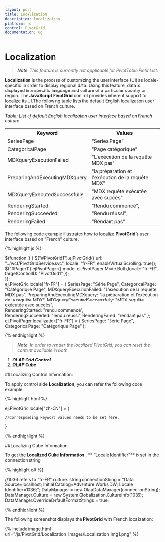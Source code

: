 ```yaml
---
layout: post
title: Localization
description: localization
platform: js
control: PivotGrid
documentation: ug
---
```


# Localization

>_**Note**: This feature is currently not applicable for PivotTable Field List._

**Localization** is the process of customizing the user interface (UI) as locale-specific in order to display regional data. Using this feature, data is displayed in a specific language and culture of a particular country or region. The **JavaScript PivotGrid** control provides inherent support to localize its UI.The following table lists the default English localization user interface based on French culture. 

_Table: List of default English localization user interface based on French culture_

<table>
<tr>
<th>
Keyword</th><th>
Values</th></tr>
<tr>
<td>
SeriesPage</td><td>
“Series Page”</td></tr>
<tr>
<td>
CategoricalPage</td><td>
"Page catégorique"</td></tr>
<tr>
<td>
MDXqueryExecutionFailed</td><td>
"L'exécution de la requête MDX pas"</td></tr>
<tr>
<td>
PreparingAndExecutingMDXquery</td><td>
"la préparation et l'exécution de la requête MDX"</td></tr>
<tr>
<td>
MDXqueryExecutedSuccessfully</td><td>
"MDX requête exécutée avec succès"</td></tr>
<tr>
<td>
RenderingStarted:</td><td>
"Rendu commencé",</td></tr>
<tr>
<td>
RenderingSucceeded</td><td>
"Rendu réussi",</td></tr>
<tr>
<td>
RenderingFailed</td><td>
"Rendant pas"</td></tr>
</table>

The following code example illustrates how to localize **PivotGrid’s** user interface based on “French” culture.

{% highlight js %}

$(function () {
     $("#PivotGrid1").ejPivotGrid({
url: "../wcf/PivotGridService.svc", locale: "fr-FR", enableVirtualScrolling: true});
    $("#Pager1").ejPivotPager({
                    mode: ej.PivotPager.Mode.Both,locale: "fr-FR",
                    targetControlID: "PivotGrid1"
                    });                    
              });                   
        ej.PivotGrid.locale["fr-FR"] = {
           SeriesPage: "Série Page",
           CategoricalPage: "Catégorique Page", 
           MDXqueryExecutionFailed: "L'exécution de la requête MDX pas",
           PreparingAndExecutingMDXquery: "la préparation et l'exécution de la requête MDX",
           MDXqueryExecutedSuccessfully: "MDX requête exécutée avec succès",                   
           RenderingStarted: "rendu commencé",           
           RenderingSucceeded: "rendu réussi",
           RenderingFailed: "rendant pas"
          };
        ej.PivotPager.localization["fr-FR"] = {
           SeriesPage: "Série Page",
           CategoricalPage: "Catégorique Page"
          };

{% endhighlight %}


> _**Note:** In order to render the localized PivotGrid, you can reset the content available in both_

1. _**OLAP Grid Control**_
2. _**OLAP Cube**_

##Localizing Control Information:

To apply control side **Localization**, you can refer the following code example.

{% highlight html %}

ej.PivotGrid.locale["zh-CN"] = {

    //Corresponding keyword values needs to be set here.

}

{% endhighlight %}

##Localizing Cube Information

To get the **Localized Cube Information** ,  ** “Locale Identifier"** is set in the connection string

{% highlight c# %}

//1036 refers to “fr-FR” culture.
string connectionString = "Data Source=localhost; Initial Catalog=Adventure Works DW; Locale Identifier=1036;";
DataManager = new OlapDataManager(connectionString);
DataManager.Culture = new System.Globalization.CultureInfo(1036);
DataManager.OverrideDefaultFormatStrings = true;

{% endhighlight %}

The following screenshot displays the **PivotGrid** with French localization:

{% include image.html url="/js/PivotGrid/Localization_images/Localization_img1.png" %}


